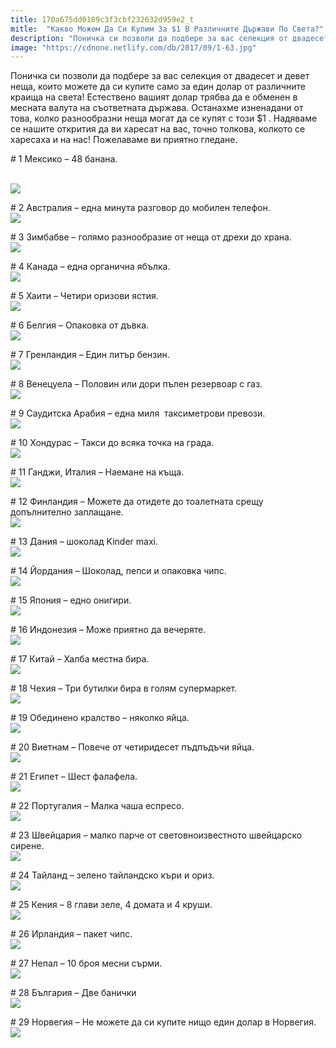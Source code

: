 ```yaml
---
title: 170a675dd0189c3f3cbf232632d959e2_t
mitle:  "Какво Можем Да Си Купим За $1 В Различните Държави По Света?"
description: "Поничка си позволи да подбере за вас селекция от двадесет и девет неща, които можете да си купите само за един долар от различните краища на света! Естествено вашият"
image: "https://cdnone.netlify.com/db/2017/09/1-63.jpg"
---
```


 <p>Поничка си позволи да подбере за вас селекция от двадесет и девет неща, които можете да си купите само за един долар от различните краища на света! Естествено вашият долар трябва да е обменен в месната валута на съответната държава. Останахме изненадани от това, колко разнообразни неща могат да се купят с този $1 . Надяваме се нашите открития да ви харесат на вас, точно толкова, колкото се харесаха и на нас! Пожелаваме ви приятно гледане.</p>      <p># 1 Мексико – 48 банана.</p> <p> <br/><img src="https://cdnone.netlify.com/db/2017/09/1-63.jpg"/><br/></p> <p># 2 Австралия – една минута разговор до мобилен телефон.  <br/><img src="https://cdnone.netlify.com/db/2017/09/2-62.jpg"/><br/></p>      <p># 3 Зимбабве – голямо разнообразие от неща от дрехи до храна.  <br/><img src="https://cdnone.netlify.com/db/2017/09/3-60.jpg"/><br/></p> <p># 4 Канада – една органична ябълка.  <br/><img src="https://cdnone.netlify.com/db/2017/09/4-62.jpg"/><br/></p> <p># 5 Хаити – Четири оризови ястия.  <br/><img src="https://cdnone.netlify.com/db/2017/09/5-58.jpg"/><br/></p> <p># 6 Белгия – Опаковка от дъвка.  <br/><img src="https://cdnone.netlify.com/db/2017/09/6-59.jpg"/><br/></p>      <p># 7 Гренландия – Един литър бензин.  <br/><img src="https://cdnone.netlify.com/db/2017/09/7-55.jpg"/><br/></p> <p># 8 Венецуела – Половин или дори пълен резервоар с газ.  <br/><img src="https://cdnone.netlify.com/db/2017/09/8-59.jpg"/><br/></p> <p># 9 Саудитска Арабия – една миля  таксиметрови превози.  <br/><img src="https://cdnone.netlify.com/db/2017/09/9-61.jpg"/><br/></p> <p># 10 Хондурас – Такси до всяка точка на града.  <br/><img src="https://cdnone.netlify.com/db/2017/09/10-59.jpg"/><br/></p> <p># 11 Ганджи, Италия – Наемане на къща.  <br/><img src="https://cdnone.netlify.com/db/2017/09/11-50.jpg"/><br/></p> <p># 12 Финландия – Можете да отидете до тоалетната срещу допълнително заплащане.  <br/><img src="https://cdnone.netlify.com/db/2017/09/12-51.jpg"/><br/></p>      <p># 13 Дания – шоколад Kinder maxi.  <br/><img src="https://cdnone.netlify.com/db/2017/09/13-54.jpg"/><br/></p> <p># 14 Йордания – Шоколад, пепси и опаковка чипс.  <br/><img src="https://cdnone.netlify.com/db/2017/09/14-52.jpg"/><br/></p> <p># 15 Япония – едно онигири.  <br/><img src="https://cdnone.netlify.com/db/2017/09/15-50.jpg"/><br/></p> <p># 16 Индонезия – Може приятно да вечеряте.  <br/><img src="https://cdnone.netlify.com/db/2017/09/16-45.jpg"/><br/></p>      <p># 17 Китай – Халба местна бира.  <br/><img src="https://cdnone.netlify.com/db/2017/09/17-44.jpg"/><br/></p> <p># 18 Чехия – Три бутилки бира в голям супермаркет.  <br/><img src="https://cdnone.netlify.com/db/2017/09/18-36.jpg"/><br/></p> <p># 19 Обединено кралство – няколко яйца.  <br/><img src="https://cdnone.netlify.com/db/2017/09/19-31.jpg"/><br/></p> <p># 20 Виетнам – Повече от четиридесет пъдпъдъчи яйца.  <br/><img src="https://cdnone.netlify.com/db/2017/09/20-31.jpg"/><br/></p> <p># 21 Египет – Шест фалафела.  <br/><img src="https://cdnone.netlify.com/db/2017/09/21-30.jpg"/><br/></p> <p># 22 Португалия – Малка чаша еспресо.  <br/><img src="https://cdnone.netlify.com/db/2017/09/22-22.jpg"/><br/></p> <p># 23 Швейцария – малко парче от световноизвестното швейцарско сирене.  <br/><img src="https://cdnone.netlify.com/db/2017/09/23-17.jpg"/><br/></p> <p># 24 Тайланд – зелено тайландско къри и ориз.  <br/><img src="https://cdnone.netlify.com/db/2017/09/24-16.jpg"/><br/></p> <p># 25 Кения – 8 глави зеле, 4 домата и 4 круши.  <br/><img src="https://cdnone.netlify.com/db/2017/09/25-15.jpg"/><br/></p> <p># 26 Ирландия – пакет чипс.  <br/><img src="https://cdnone.netlify.com/db/2017/09/26-14.jpg"/><br/></p> <p># 27 Непал – 10 броя месни сърми.  <br/><img src="https://cdnone.netlify.com/db/2017/09/27-13.jpg"/><br/></p> <p># 28 България – Две банички  <br/><img src="https://cdnone.netlify.com/db/2017/09/Screen-Shot-2017-09-29-at-3.52.24-PM.png"/></p> <p># 29 Норвегия – Не можете да си купите нищо един долар в Норвегия.  <br/><img src="https://cdnone.netlify.com/db/2017/09/28-13.jpg"/><br/></p>       